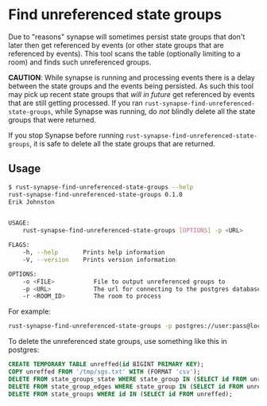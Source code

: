 # Find unreferenced state groups

Due to "reasons" synapse will sometimes persist state groups that don't later
then get referenced by events (or other state groups that are referenced by
events). This tool scans the table (optionally limiting to a room) and finds
such unreferenced groups.

**CAUTION**: While synapse is running and processing events there is a delay
between the state groups and the events being persisted. As such this tool may
pick up recent state groups that *will in future* get referenced by events that
are still getting processed. If you ran `rust-synapse-find-unreferenced-state-groups`,
while Synapse was running, do *not* blindly delete all the state groups that
were returned.

If you stop Synapse before running `rust-synapse-find-unreferenced-state-groups`,
it is safe to delete all the state groups that are returned.

## Usage

```bash
$ rust-synapse-find-unreferenced-state-groups --help
rust-synapse-find-unreferenced-state-groups 0.1.0
Erik Johnston


USAGE:
    rust-synapse-find-unreferenced-state-groups [OPTIONS] -p <URL>

FLAGS:
    -h, --help       Prints help information
    -V, --version    Prints version information

OPTIONS:
    -o <FILE>           File to output unreferenced groups to
    -p <URL>            The url for connecting to the postgres database
    -r <ROOM_ID>        The room to process
```

For example:
```bash
rust-synapse-find-unreferenced-state-groups -p postgres://user:pass@localhost/synapse -r '!cURbafjkfsMDVwdRDQ:matrix.org' -o /tmp/sgs.txt
```
To delete the unreferenced state groups, use something like this in postgres:

```sql
CREATE TEMPORARY TABLE unreffed(id BIGINT PRIMARY KEY);
COPY unreffed FROM '/tmp/sgs.txt' WITH (FORMAT 'csv');
DELETE FROM state_groups_state WHERE state_group IN (SELECT id FROM unreffed);
DELETE FROM state_group_edges WHERE state_group IN (SELECT id FROM unreffed);
DELETE FROM state_groups WHERE id IN (SELECT id FROM unreffed);
```
